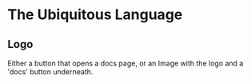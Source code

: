 # The Ubiquitous Language

## Logo

Either a button that opens a docs page, or an Image with the logo and a 'docs' button underneath.
